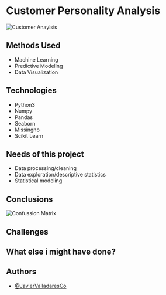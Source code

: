 
# Customer Personality Analysis


![Customer Anaylsis](/Images/dataset-cover.png")


## Methods Used

 - Machine Learning
 - Predictive Modeling
 - Data Visualization


## Technologies

- Python3
- Numpy
- Pandas
- Seaborn
- Missingno
- Scikit Learn


## Needs of this project

- Data processing/cleaning
- Data exploration/descriptive statistics
- Statistical modeling

## Conclusions

![Confussion Matrix](/images/Confussion_Matrix.png "Confussion Matrix")

## Challenges

## What else i might have done?


## Authors

- [@JavierValladaresCo](https://www.github.com/JavierValladaresCo)


